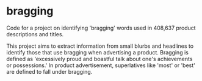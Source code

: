 # bragging
Code for a project on identifying 'bragging' words used in 408,637 product descriptions and titles.

This project aims to extract information from small blurbs and headlines to identify those that use bragging when advertising a product. Bragging is defined as 'excessively proud and boastful talk about one's achievements or possessions.' In product advertisement, superlatives like 'most' or 'best' are defined to fall under bragging. 
